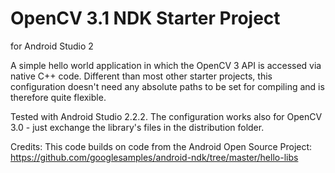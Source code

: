 # OpenCV 3.1 NDK Starter Project
for Android Studio 2

A simple hello world application in which the OpenCV 3 API is accessed via native C++ code. 
Different than most other starter projects, this configuration doesn't need any absolute paths to be set for compiling and is therefore quite flexible.

Tested with Android Studio 2.2.2.
The configuration works also for OpenCV 3.0 - just exchange the library's files in the distribution folder.

Credits:
This code builds on code from the Android Open Source Project:
https://github.com/googlesamples/android-ndk/tree/master/hello-libs
